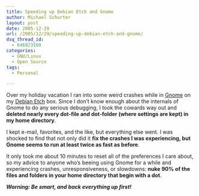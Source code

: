 ```yaml
---
title: Speeding up Debian Etch and Gnome
author: Michael Schurter
layout: post
date: 2005-12-29
url: /2005/12/29/speeding-up-debian-etch-and-gnome/
dsq_thread_id:
  - 646823160
categories:
  - GNU/Linux
  - Open Source
tags:
  - Personal

---
```

Over my holiday vacation I ran into some weird crashes while in [Gnome][1] on my [Debian Etch][2] box. Since I don&#8217;t know enough about the internals of Gnome to do any serious debugging, I took the cowards way out and **deleted nearly every dot-file and dot-folder (where settings are kept) in my home directory**.

I kept e-mail, favorites, and the like, but everything else went. I was shocked to find that not only did it **fix the crashes I was experiencing, but Gnome seems to run at least twice as fast as before**.

It only took me about 10 minutes to reset all of the preferences I care about, so my advice to anyone who&#8217;s beeing using Gnome for a while and experiencing crashes, unresponsiveness, or slowdowns: **nuke 90% of the files and folders in your home directory that begin with a dot**.

_**Warning: Be smart, and back everything up first!**_

 [1]: http://www.gnome.org/
 [2]: http://www.us.debian.org/releases/etch/